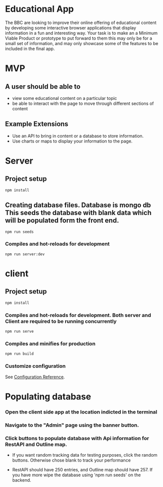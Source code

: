 # Educational App
The BBC are looking to improve their online offering of educational content by developing some interactive browser applications that display information in a fun and interesting way. Your task is to make an a Minimum Viable Product or prototype to put forward to them this may only be for a small set of information, and may only showcase some of the features to be included in the final app.

# MVP
## A user should be able to

* view some educational content on a particular topic
* be able to interact with the page to move through different sections of content
## Example Extensions
* Use an API to bring in content or a database to store information.
* Use charts or maps to display your information to the page.




# Server

## Project setup
```
npm install
```

## Creating database files. Database is mongo db This seeds the database with blank data which will be populated form the front end.
```
npm run seeds
```

### Compiles and hot-reloads for development
```
npm run server:dev
```



# client

## Project setup
```
npm install
```

### Compiles and hot-reloads for development. Both server and Client are required to be running concurrently
```
npm run serve
```

### Compiles and minifies for production
```
npm run build
```

### Customize configuration
See [Configuration Reference](https://cli.vuejs.org/config/).


# Populating database


### Open the client side app at the location indicted in the terminal

### Navigate to the "Admin" page using the banner button.

### Click buttons to populate database with Api information for RestAPI and Outline map.

* If you want random tracking data for testing purposes, click the random buttons. Otherwise chose blank to track your performance

* RestAPI should have 250 entries, and Outline map should have 257. If you have more wipe the database using 'npm run seeds' on the backend.
